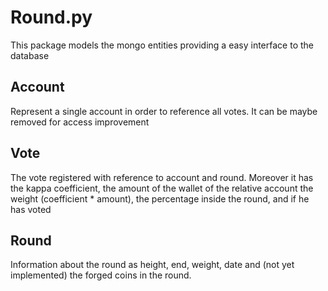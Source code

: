 # Round.py

This package models the mongo entities providing a easy interface to the database


## Account
 
Represent a single account in order to reference all votes. It can be maybe removed for access improvement

## Vote 

The vote registered with reference to account and round. Moreover it has the kappa coefficient, the amount of the wallet of the relative account
 the weight (coefficient * amount), the percentage inside the round, and if he has voted
 
## Round

Information about the round as height, end, weight, date and (not yet implemented) the forged coins in the round.
